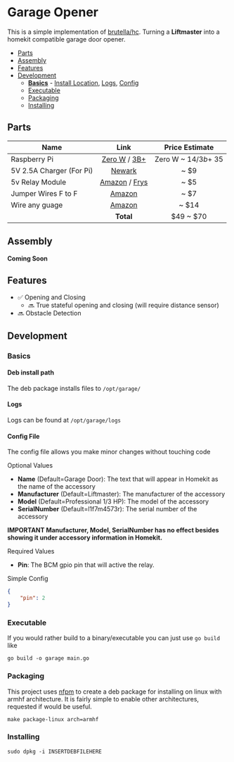# Garage Opener

This is a simple implementation of [brutella/hc](https://github.com/brutella/hc). Turning a **Liftmaster** into a homekit compatible garage door opener.

- [Parts](#parts)
- [Assembly](#assembly)
- [Features](#features)
- [Development](#development)
    - [**Basics**](#basics) - [Install Location](#deb-install-path), [Logs](#logs), [Config](#config-file)
    - [Executable](#executable)
    - [Packaging](#packaging)
    - [Installing](#installing)

## Parts
| Name                | Link    | Price Estimate |
| --------------------|:-------:|:--------------:|
| Raspberry Pi        | [Zero W](https://www.amazon.com/ELEMENT-Element14-Raspberry-Pi-Motherboard/dp/B07BDR5PDW/ref=sr_1_5?s=pc&ie=UTF8&qid=1545888929&sr=1-5&keywords=raspberry+pi) /  [3B+](https://www.raspberrypi.org/products/raspberry-pi-3-model-b-plus/) | Zero W ~ $14 / 3b+ ~$35 |
| 5V 2.5A Charger (For Pi) | [Newark](https://www.newark.com/stontronics/t5875dv/psu-raspberry-pi-5v-2-5a-multi/dp/77Y6535?src=raspberrypi) | ~ $9
| 5v Relay Module     | [Amazon](https://www.amazon.com/Tolako-Arduino-Indicator-Channel-Official/dp/B00VRUAHLE/ref=sr_1_6?ie=UTF8&qid=1544893749&sr=8-6&keywords=relay+module) / [Frys](https://www.frys.com/product/9410451?site=sr:SEARCH:MAIN_RSLT_PG) | ~ $5
| Jumper Wires F to F | [Amazon](https://www.amazon.com/EDGELEC-Optional-Breadboard-Assorted-Multicolored/dp/B07GD2BWPY/ref=sr_1_1_sspa?ie=UTF8&qid=1545889448&sr=8-1-spons&keywords=jumper+wire+female+to+female&psc=1) | ~ $7
| Wire any guage | [Amazon](https://www.amazon.com/Electronix-Express-Hook-Wire-Solid/dp/B00B4ZRPEY/ref=sr_1_3?s=industrial&ie=UTF8&qid=1545889628&sr=1-3&keywords=solid+wire) | ~ $14
||**Total**|  $49 ~ $70|

## Assembly
**Coming Soon**

## Features

- ✅ Opening and Closing
    - 🔜 True stateful opening and closing (will require distance sensor)
- 🔜 Obstacle Detection

## Development
### Basics
#### Deb install path
The deb package installs files to `/opt/garage/`
#### Logs
Logs can be found at `/opt/garage/logs`
#### Config File
The config file allows you make minor changes without touching code

Optional Values 

- **Name** (Default=Garage Door): The text that will appear in Homekit as the name of the accessory
- **Manufacturer** (Default=Liftmaster): The manufacturer of the accessory
- **Model** (Default=Professional 1/3 HP): The model of the accessory
- **SerialNumber** (Default=l1f7m4573r): The serial number of the accessory

**IMPORTANT Manufacturer, Model, SerialNumber has no effect besides showing it under accessory information in Homekit.**

Required Values
- **Pin**: The BCM gpio pin that will active the relay.

Simple Config
```json
{
    "pin": 2
}
```

### Executable
If you would rather build to a binary/executable you can just use `go build` like
```
go build -o garage main.go
```
### Packaging
This project uses [nfpm](https://github.com/goreleaser/nfpm) to create a deb package for installing on linux with armhf architecture. It is fairly simple to enable other architectures, requested if would be useful.
```
make package-linux arch=armhf
```

### Installing
```
sudo dpkg -i INSERTDEBFILEHERE
```


